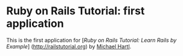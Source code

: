 # Ruby on Rails Tutorial: first application

This is the first application for
[*Ruby on Rails Tutorial: Learn Rails by Example*]
(http://railstutorial.org)
by [Michael Hartl](http://michaelhartl.com).